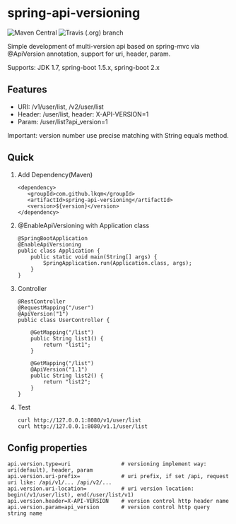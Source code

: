 # spring-api-versioning
![Maven Central](https://img.shields.io/maven-central/v/com.github.lkqm/spring-api-versioning)
![Travis (.org) branch](https://img.shields.io/travis/lkqm/spring-api-versioning/master)

Simple development of multi-version api based on spring-mvc via @ApiVersion annotation, support for uri, header, param.

Supports: JDK 1.7, spring-boot 1.5.x, spring-boot 2.x

## Features
- URI:  /v1/user/list, /v2/user/list
- Header: /user/list, header: X-API-VERSION=1
- Param:  /user/list?api_version=1

Important: version number use precise matching with String equals method.

## Quick
1. Add Dependency(Maven)
    ```
   <dependency>
       <groupId>com.github.lkqm</groupId>
       <artifactId>spring-api-versioning</artifactId>
       <version>${version}</version>
   </dependency>
    ```
    
2. @EnableApiVersioning with Application class
    ```
    @SpringBootApplication
    @EnableApiVersioning
    public class Application {
        public static void main(String[] args) {
            SpringApplication.run(Application.class, args);
        }
    }
    ```

3. Controller
    ```
    @RestController
    @RequestMapping("/user")
    @ApiVersion("1")
    public class UserController {
    
        @GetMapping("/list")
        public String list1() {
            return "list1";
        }
    
        @GetMapping("/list")
        @ApiVersion("1.1")
        public String list2() {
            return "list2";
        }
    }
    ```
4. Test
    ```
    curl http://127.0.0.1:8080/v1/user/list
    curl http://127.0.0.1:8080/v1.1/user/list
    ```


## Config properties
```
api.version.type=uri                # versioning implement way: uri(default), header, param
api.version.uri-prefix=             # uri prefix, if set /api, request uri like: /api/v1/... /api/v2/...
api.version.uri-location=           # uri version location: begin(/v1/user/list), end(/user/list/v1)
api.version.header=X-API-VERSION    # version control http header name
api.version.param=api_version       # version control http query string name
```